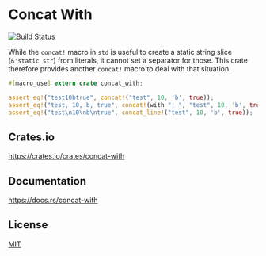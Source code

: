 Concat With
====================

[![Build Status](https://travis-ci.org/magiclen/concat-with.svg?branch=master)](https://travis-ci.org/magiclen/concat-with)

While the `concat!` macro in `std` is useful to create a static string slice (`&'static str`) from literals, it cannot set a separator for those. This crate therefore provides another `concat!` macro to deal with that situation.

```rust
#[macro_use] extern crate concat_with;

assert_eq!("test10btrue", concat!("test", 10, 'b', true));
assert_eq!("test, 10, b, true", concat!(with ", ", "test", 10, 'b', true));
assert_eq!("test\n10\nb\ntrue", concat_line!("test", 10, 'b', true));
```

## Crates.io

https://crates.io/crates/concat-with

## Documentation

https://docs.rs/concat-with

## License

[MIT](LICENSE)
